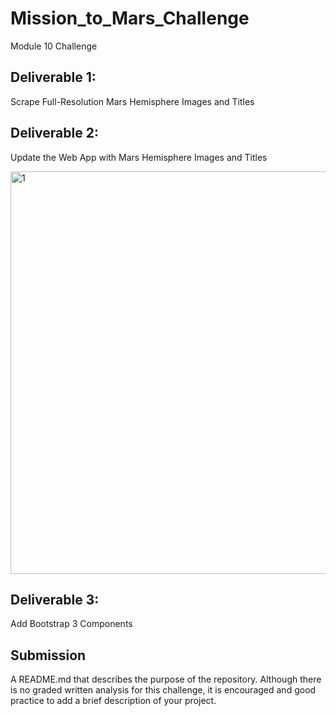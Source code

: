 # Mission_to_Mars_Challenge

Module 10 Challenge

## Deliverable 1: 

Scrape Full-Resolution Mars Hemisphere Images and Titles

## Deliverable 2: 

Update the Web App with Mars Hemisphere Images and Titles

<img width="644" alt="1" src="https://user-images.githubusercontent.com/86527347/133018573-5f2dce98-31bd-4f6c-bd0c-af8ad471dad2.png">

## Deliverable 3: 

Add Bootstrap 3 Components

## Submission



A README.md that describes the purpose of the repository. Although there is no graded written analysis for this challenge, it is encouraged and good practice to add a brief description of your project.

